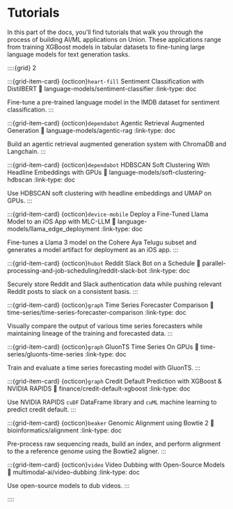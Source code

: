 # Tutorials

In this part of the docs, you'll find tutorials that walk you through the process
of building AI/ML applications on Union. These applications range from training
XGBoost models in tabular datasets to fine-tuning large language models for text
generation tasks.

::::{grid} 2

:::{grid-item-card} {octicon}`heart-fill` Sentiment Classification with DistilBERT
:link: language-models/sentiment-classifier
:link-type: doc

Fine-tune a pre-trained language model in the IMDB dataset for sentiment
classification.
:::

:::{grid-item-card} {octicon}`dependabot` Agentic Retrieval Augmented Generation
:link: language-models/agentic-rag
:link-type: doc

Build an agentic retrieval augmented generation system with ChromaDB and Langchain.
:::

:::{grid-item-card} {octicon}`dependabot` HDBSCAN Soft Clustering With Headline Embeddings with GPUs
:link: language-models/soft-clustering-hdbscan
:link-type: doc

Use HDBSCAN soft clustering with headline embeddings and UMAP on GPUs.
:::

:::{grid-item-card} {octicon}`device-mobile` Deploy a Fine-Tuned Llama Model to an iOS App with MLC-LLM
:link: language-models/llama_edge_deployment
:link-type: doc

Fine-tunes a Llama 3 model on the Cohere Aya Telugu subset and generates a model artifact for deployment as an iOS app.
:::

:::{grid-item-card} {octicon}`hubot` Reddit Slack Bot on a Schedule
:link: parallel-processing-and-job-scheduling/reddit-slack-bot
:link-type: doc

Securely store Reddit and Slack authentication data while pushing relevant
Reddit posts to slack on a consistent basis.
:::

:::{grid-item-card} {octicon}`graph` Time Series Forecaster Comparison
:link: time-series/time-series-forecaster-comparison
:link-type: doc

Visually compare the output of various time series forecasters while
maintaining lineage of the training and forecasted data.
:::

:::{grid-item-card} {octicon}`graph` GluonTS Time Series On GPUs
:link: time-series/gluonts-time-series
:link-type: doc

Train and evaluate a time series forecasting model with GluonTS.
:::

:::{grid-item-card} {octicon}`graph` Credit Default Prediction with XGBoost & NVIDIA RAPIDS
:link: finance/credit-default-xgboost
:link-type: doc

Use NVIDIA RAPIDS `cuDF` DataFrame library and `cuML` machine learning to predict credit default.
:::

:::{grid-item-card} {octicon}`beaker` Genomic Alignment using Bowtie 2
:link: bioinformatics/alignment
:link-type: doc

Pre-process raw sequencing reads, build an index, and perform alignment
to the a reference genome using the Bowtie2 aligner.
:::

:::{grid-item-card} {octicon}`video` Video Dubbing with Open-Source Models
:link: multimodal-ai/video-dubbing
:link-type: doc

Use open-source models to dub videos.
:::

::::

